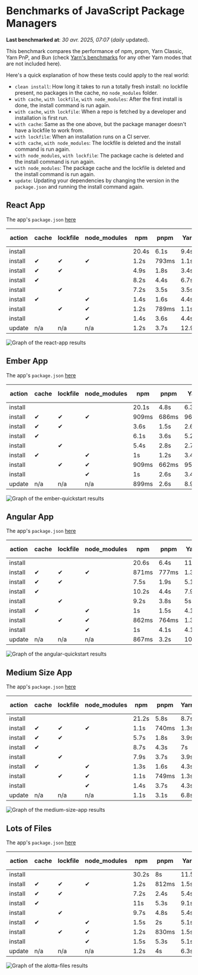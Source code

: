# Benchmarks of JavaScript Package Managers

**Last benchmarked at**: _30 avr. 2025, 07:07_ (_daily_ updated).

This benchmark compares the performance of npm, pnpm, Yarn Classic, Yarn PnP, and Bun (check [Yarn's benchmarks](https://yarnpkg.com/benchmarks) for any other Yarn modes that are not included here).

Here's a quick explanation of how these tests could apply to the real world:

- `clean install`: How long it takes to run a totally fresh install: no lockfile present, no packages in the cache, no `node_modules` folder.
- `with cache`, `with lockfile`, `with node_modules`: After the first install is done, the install command is run again.
- `with cache`, `with lockfile`: When a repo is fetched by a developer and installation is first run.
- `with cache`: Same as the one above, but the package manager doesn't have a lockfile to work from.
- `with lockfile`: When an installation runs on a CI server.
- `with cache`, `with node_modules`: The lockfile is deleted and the install command is run again.
- `with node_modules`, `with lockfile`: The package cache is deleted and the install command is run again.
- `with node_modules`: The package cache and the lockfile is deleted and the install command is run again.
- `update`: Updating your dependencies by changing the version in the `package.json` and running the install command again.

## React App

The app's `package.json` [here](./fixtures/react-app/package.json)

| action  | cache | lockfile | node_modules| npm | pnpm | Yarn | Yarn PnP | Bun |
| ---     | ---   | ---      | ---         | --- | ---  | ---  | ---      | --- |
| install |       |          |             | 20.4s | 6.1s | 9.4s | 4.4s | 1.6s |
| install | ✔     | ✔        | ✔           | 1.2s | 793ms | 1.1s | n/a | 35ms |
| install | ✔     | ✔        |             | 4.9s | 1.8s | 3.4s | 975ms | 504ms |
| install | ✔     |          |             | 8.2s | 4.4s | 6.7s | 4.1s | 446ms |
| install |       | ✔        |             | 7.2s | 3.5s | 3.5s | 969ms | 454ms |
| install | ✔     |          | ✔           | 1.4s | 1.6s | 4.4s | n/a | 34ms |
| install |       | ✔        | ✔           | 1.2s | 789ms | 1.1s | n/a | 32ms |
| install |       |          | ✔           | 1.4s | 3.6s | 4.4s | n/a | 31ms |
| update  | n/a | n/a | n/a | 1.2s | 3.7s | 12.9s | 6.3s | 35ms |

<img alt="Graph of the react-app results" src="results/img/react-app.svg" />

## Ember App

The app's `package.json` [here](./fixtures/ember-quickstart/package.json)

| action  | cache | lockfile | node_modules| npm | pnpm | Yarn | Yarn PnP | Bun |
| ---     | ---   | ---      | ---         | --- | ---  | ---  | ---      | --- |
| install |       |          |             | 20.1s | 4.8s | 6.3s | 3.6s | 1.3s |
| install | ✔     | ✔        | ✔           | 909ms | 686ms | 962ms | n/a | 28ms |
| install | ✔     | ✔        |             | 3.6s | 1.5s | 2.6s | 846ms | 377ms |
| install | ✔     |          |             | 6.1s | 3.6s | 5.2s | 3.2s | 379ms |
| install |       | ✔        |             | 5.4s | 2.8s | 2.7s | 837ms | 363ms |
| install | ✔     |          | ✔           | 1s | 1.2s | 3.4s | n/a | 29ms |
| install |       | ✔        | ✔           | 909ms | 662ms | 957ms | n/a | 24ms |
| install |       |          | ✔           | 1s | 2.6s | 3.4s | n/a | 24ms |
| update  | n/a | n/a | n/a | 899ms | 2.6s | 8.9s | 4.5s | 27ms |

<img alt="Graph of the ember-quickstart results" src="results/img/ember-quickstart.svg" />

## Angular App

The app's `package.json` [here](./fixtures/angular-quickstart/package.json)

| action  | cache | lockfile | node_modules| npm | pnpm | Yarn | Yarn PnP | Bun |
| ---     | ---   | ---      | ---         | --- | ---  | ---  | ---      | --- |
| install |       |          |             | 20.6s | 6.4s | 11.6s | 4.4s | 1.6s |
| install | ✔     | ✔        | ✔           | 871ms | 777ms | 1.3s | n/a | 30ms |
| install | ✔     | ✔        |             | 7.5s | 1.9s | 5.1s | 1.1s | 867ms |
| install | ✔     |          |             | 10.2s | 4.4s | 7.9s | 4s | 841ms |
| install |       | ✔        |             | 9.2s | 3.8s | 5s | 1.1s | 854ms |
| install | ✔     |          | ✔           | 1s | 1.5s | 4.1s | n/a | 30ms |
| install |       | ✔        | ✔           | 862ms | 764ms | 1.3s | n/a | 28ms |
| install |       |          | ✔           | 1s | 4.1s | 4.1s | n/a | 28ms |
| update  | n/a | n/a | n/a | 867ms | 3.2s | 10.4s | 4.2s | 36ms |

<img alt="Graph of the angular-quickstart results" src="results/img/angular-quickstart.svg" />

## Medium Size App

The app's `package.json` [here](./fixtures/medium-size-app/package.json)

| action  | cache | lockfile | node_modules| npm | pnpm | Yarn | Yarn PnP | Bun |
| ---     | ---   | ---      | ---         | --- | ---  | ---  | ---      | --- |
| install |       |          |             | 21.2s | 5.8s | 8.7s | 4.6s | 1.6s |
| install | ✔     | ✔        | ✔           | 1.1s | 740ms | 1.3s | n/a | 34ms |
| install | ✔     | ✔        |             | 5.7s | 1.8s | 3.9s | 1.1s | 498ms |
| install | ✔     |          |             | 8.7s | 4.3s | 7s | 4.1s | 490ms |
| install |       | ✔        |             | 7.9s | 3.7s | 3.9s | 1.1s | 482ms |
| install | ✔     |          | ✔           | 1.3s | 1.6s | 4.3s | n/a | 31ms |
| install |       | ✔        | ✔           | 1.1s | 749ms | 1.3s | n/a | 29ms |
| install |       |          | ✔           | 1.4s | 3.7s | 4.3s | n/a | 28ms |
| update  | n/a | n/a | n/a | 1.1s | 3.1s | 6.8s | 4.2s | 39ms |

<img alt="Graph of the medium-size-app results" src="results/img/medium-size-app.svg" />

## Lots of Files

The app's `package.json` [here](./fixtures/alotta-files/package.json)

| action  | cache | lockfile | node_modules| npm | pnpm | Yarn | Yarn PnP | Bun |
| ---     | ---   | ---      | ---         | --- | ---  | ---  | ---      | --- |
| install |       |          |             | 30.2s | 8s | 11.5s | 5.4s | 1.7s |
| install | ✔     | ✔        | ✔           | 1.2s | 812ms | 1.5s | n/a | 44ms |
| install | ✔     | ✔        |             | 7.2s | 2.4s | 5.4s | 1.3s | 729ms |
| install | ✔     |          |             | 11s | 5.3s | 9.1s | 4.9s | 737ms |
| install |       | ✔        |             | 9.7s | 4.8s | 5.4s | 1.3s | 727ms |
| install | ✔     |          | ✔           | 1.5s | 2s | 5.1s | n/a | 40ms |
| install |       | ✔        | ✔           | 1.2s | 830ms | 1.5s | n/a | 36ms |
| install |       |          | ✔           | 1.5s | 5.3s | 5.1s | n/a | 36ms |
| update  | n/a | n/a | n/a | 1.2s | 4s | 6.3s | 5s | 106ms |

<img alt="Graph of the alotta-files results" src="results/img/alotta-files.svg" />